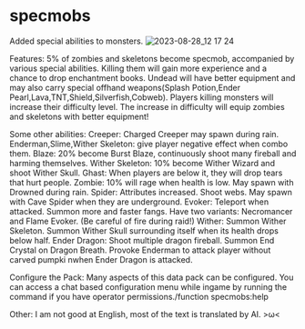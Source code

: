 # specmobs
Added special abilities to monsters.
![2023-08-28_12 17 24](https://github.com/HanalinchEve/specmobs/assets/85469964/be6841f9-69f8-43a4-aa44-b9c8060c02af)

Features:
5% of zombies and skeletons become specmob, accompanied by various special abilities. Killing them will gain more experience and a chance to drop enchantment books.
Undead will have better equipment and may also carry special offhand weapons(Splash Potion,Ender Pearl,Lava,TNT,Shield,Silverfish,Cobweb).
Players killing monsters will increase their difficulty level. The increase in difficulty will equip zombies and skeletons with better equipment!

Some other abilities:
  Creeper: Charged Creeper may spawn during rain.
  Enderman,Slime,Wither Skeleton: give player negative effect when combo them.
  Blaze: 20% become Burst Blaze, continuously shoot many fireball and harming themselves.
  Wither Skeleton: 10% become Wither Wizard and shoot Wither Skull.
  Ghast: When players are below it, they will drop tears that hurt people.
  Zombie: 10% will rage when health is low.
          May spawn with Drowned during rain.
  Spider: Attributes increased.
          Shoot webs.
          May spawn with Cave Spider when they are underground.
  Evoker: Teleport when attacked.
          Summon more and faster fangs.
          Have two variants: Necromancer and Flame Evoker. (Be careful of fire during raid!)
  Wither: Summon Wither Skeleton.
          Summon Wither Skull surrounding itself when its health drops below half.
  Ender Dragon: Shoot multiple dragon fireball.
                Summon End Crystal on Dragon Breath.
                Provoke Enderman to attack player without carved pumpki nwhen Ender Dragon is attacked.


Configure the Pack:
Many aspects of this data pack can be configured.
You can access a chat based configuration menu while ingame by running the command if you have operator permissions./function specmobs:help

Other:
I am not good at English, most of the text is translated by AI. >ω<
